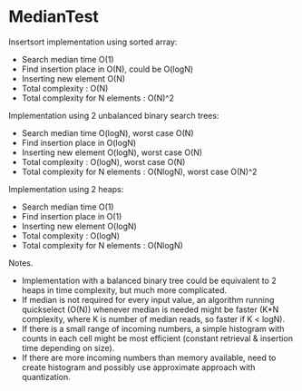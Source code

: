 # MedianTest

Insertsort implementation using sorted array:
* Search median time O(1)
* Find insertion place in O(N), could be O(logN)
* Inserting new element O(N)
* Total complexity : O(N)
* Total complexity for N elements : O(N)^2

Implementation using 2 unbalanced binary search trees:
* Search median time O(logN), worst case O(N)
* Find insertion place in O(logN)
* Inserting new element O(logN), worst case O(N)
* Total complexity : O(logN), worst case O(N)
* Total complexity for N elements : O(NlogN), worst case O(N)^2

Implementation using 2 heaps:
* Search median time O(1)
* Find insertion place in O(1)
* Inserting new element O(logN)
* Total complexity : O(logN)
* Total complexity for N elements : O(NlogN)

Notes.
- Implementation with a balanced binary tree could be equivalent to 2 heaps in time complexity, but much more complicated.
- If median is not required for every input value, an algorithm running quickselect (O(N)) whenever median is needed might be faster (K*N complexity, where K is number of median reads, so faster if K < logN).
- If there is a small range of incoming numbers, a simple histogram with counts in each cell might be most efficient (constant retrieval & insertion time depending on size).
- If there are more incoming numbers than memory available, need to create histogram and possibly use approximate approach with quantization.
